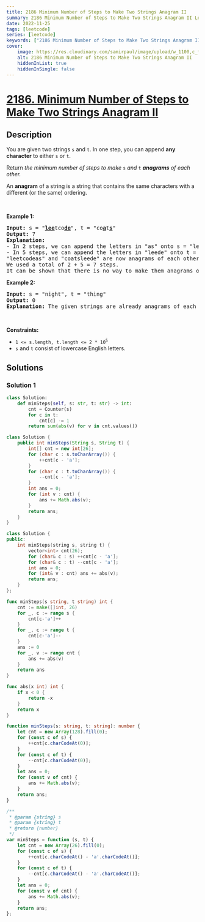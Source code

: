 ```yaml
---
title: 2186 Minimum Number of Steps to Make Two Strings Anagram II
summary: 2186 Minimum Number of Steps to Make Two Strings Anagram II LeetCode Solution Explained
date: 2022-11-25
tags: [leetcode]
series: [leetcode]
keywords: ["2186 Minimum Number of Steps to Make Two Strings Anagram II LeetCode Solution Explained in all languages", "2186 Minimum Number of Steps to Make Two Strings Anagram II", "LeetCode", "leetcode solution in Python3 C++ Java Go PHP Ruby Swift TypeScript Rust C# JavaScript C", "GeeksforGeeks", "InterviewBit", "Coding Ninjas", "HackerRank", "HackerEarth", "CodeChef", "TopCoder", "AlgoExpert", "freeCodeCamp", "Codeforces", "GitHub", "AtCoder", "Samir Paul"]
cover:
    image: https://res.cloudinary.com/samirpaul/image/upload/w_1100,c_fit,co_rgb:FFFFFF,l_text:Arial_75_bold:2186 Minimum Number of Steps to Make Two Strings Anagram II - Solution Explained/problem-solving.webp
    alt: 2186 Minimum Number of Steps to Make Two Strings Anagram II
    hiddenInList: true
    hiddenInSingle: false
---
```



# [2186. Minimum Number of Steps to Make Two Strings Anagram II](https://leetcode.com/problems/minimum-number-of-steps-to-make-two-strings-anagram-ii)


## Description

<p>You are given two strings <code>s</code> and <code>t</code>. In one step, you can append <strong>any character</strong> to either <code>s</code> or <code>t</code>.</p>

<p>Return <em>the minimum number of steps to make </em><code>s</code><em> and </em><code>t</code><em> <strong>anagrams</strong> of each other.</em></p>

<p>An <strong>anagram</strong> of a string is a string that contains the same characters with a different (or the same) ordering.</p>

<p>&nbsp;</p>
<p><strong class="example">Example 1:</strong></p>

<pre>
<strong>Input:</strong> s = &quot;<strong><u>lee</u></strong>tco<u><strong>de</strong></u>&quot;, t = &quot;co<u><strong>a</strong></u>t<u><strong>s</strong></u>&quot;
<strong>Output:</strong> 7
<strong>Explanation:</strong> 
- In 2 steps, we can append the letters in &quot;as&quot; onto s = &quot;leetcode&quot;, forming s = &quot;leetcode<strong><u>as</u></strong>&quot;.
- In 5 steps, we can append the letters in &quot;leede&quot; onto t = &quot;coats&quot;, forming t = &quot;coats<u><strong>leede</strong></u>&quot;.
&quot;leetcodeas&quot; and &quot;coatsleede&quot; are now anagrams of each other.
We used a total of 2 + 5 = 7 steps.
It can be shown that there is no way to make them anagrams of each other with less than 7 steps.
</pre>

<p><strong class="example">Example 2:</strong></p>

<pre>
<strong>Input:</strong> s = &quot;night&quot;, t = &quot;thing&quot;
<strong>Output:</strong> 0
<strong>Explanation:</strong> The given strings are already anagrams of each other. Thus, we do not need any further steps.
</pre>

<p>&nbsp;</p>
<p><strong>Constraints:</strong></p>

<ul>
	<li><code>1 &lt;= s.length, t.length &lt;= 2 * 10<sup>5</sup></code></li>
	<li><code>s</code> and <code>t</code> consist of lowercase English letters.</li>
</ul>

## Solutions

### Solution 1

<!-- tabs:start -->

```python
class Solution:
    def minSteps(self, s: str, t: str) -> int:
        cnt = Counter(s)
        for c in t:
            cnt[c] -= 1
        return sum(abs(v) for v in cnt.values())
```

```java
class Solution {
    public int minSteps(String s, String t) {
        int[] cnt = new int[26];
        for (char c : s.toCharArray()) {
            ++cnt[c - 'a'];
        }
        for (char c : t.toCharArray()) {
            --cnt[c - 'a'];
        }
        int ans = 0;
        for (int v : cnt) {
            ans += Math.abs(v);
        }
        return ans;
    }
}
```

```cpp
class Solution {
public:
    int minSteps(string s, string t) {
        vector<int> cnt(26);
        for (char& c : s) ++cnt[c - 'a'];
        for (char& c : t) --cnt[c - 'a'];
        int ans = 0;
        for (int& v : cnt) ans += abs(v);
        return ans;
    }
};
```

```go
func minSteps(s string, t string) int {
	cnt := make([]int, 26)
	for _, c := range s {
		cnt[c-'a']++
	}
	for _, c := range t {
		cnt[c-'a']--
	}
	ans := 0
	for _, v := range cnt {
		ans += abs(v)
	}
	return ans
}

func abs(x int) int {
	if x < 0 {
		return -x
	}
	return x
}
```

```ts
function minSteps(s: string, t: string): number {
    let cnt = new Array(128).fill(0);
    for (const c of s) {
        ++cnt[c.charCodeAt(0)];
    }
    for (const c of t) {
        --cnt[c.charCodeAt(0)];
    }
    let ans = 0;
    for (const v of cnt) {
        ans += Math.abs(v);
    }
    return ans;
}
```

```js
/**
 * @param {string} s
 * @param {string} t
 * @return {number}
 */
var minSteps = function (s, t) {
    let cnt = new Array(26).fill(0);
    for (const c of s) {
        ++cnt[c.charCodeAt() - 'a'.charCodeAt()];
    }
    for (const c of t) {
        --cnt[c.charCodeAt() - 'a'.charCodeAt()];
    }
    let ans = 0;
    for (const v of cnt) {
        ans += Math.abs(v);
    }
    return ans;
};
```

<!-- tabs:end -->

<!-- end -->
